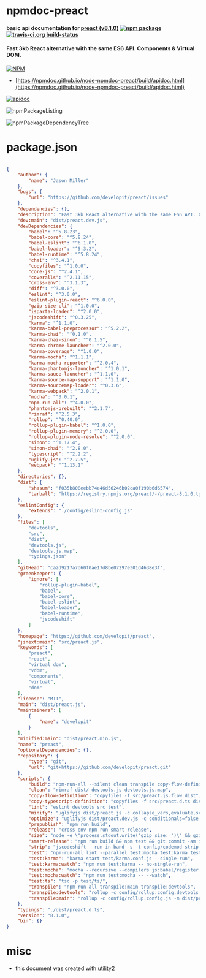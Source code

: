 # npmdoc-preact

#### basic api documentation for  [preact (v8.1.0)](https://github.com/developit/preact)  [![npm package](https://img.shields.io/npm/v/npmdoc-preact.svg?style=flat-square)](https://www.npmjs.org/package/npmdoc-preact) [![travis-ci.org build-status](https://api.travis-ci.org/npmdoc/node-npmdoc-preact.svg)](https://travis-ci.org/npmdoc/node-npmdoc-preact)

#### Fast 3kb React alternative with the same ES6 API. Components & Virtual DOM.

[![NPM](https://nodei.co/npm/preact.png?downloads=true&downloadRank=true&stars=true)](https://www.npmjs.com/package/preact)

- [https://npmdoc.github.io/node-npmdoc-preact/build/apidoc.html](https://npmdoc.github.io/node-npmdoc-preact/build/apidoc.html)

[![apidoc](https://npmdoc.github.io/node-npmdoc-preact/build/screenCapture.buildCi.browser.%252Ftmp%252Fbuild%252Fapidoc.html.png)](https://npmdoc.github.io/node-npmdoc-preact/build/apidoc.html)

![npmPackageListing](https://npmdoc.github.io/node-npmdoc-preact/build/screenCapture.npmPackageListing.svg)

![npmPackageDependencyTree](https://npmdoc.github.io/node-npmdoc-preact/build/screenCapture.npmPackageDependencyTree.svg)



# package.json

```json

{
    "author": {
        "name": "Jason Miller"
    },
    "bugs": {
        "url": "https://github.com/developit/preact/issues"
    },
    "dependencies": {},
    "description": "Fast 3kb React alternative with the same ES6 API. Components & Virtual DOM.",
    "dev:main": "dist/preact.dev.js",
    "devDependencies": {
        "babel": "^5.8.23",
        "babel-core": "^5.8.24",
        "babel-eslint": "^6.1.0",
        "babel-loader": "^5.3.2",
        "babel-runtime": "^5.8.24",
        "chai": "^3.4.1",
        "copyfiles": "^1.0.0",
        "core-js": "^2.4.1",
        "coveralls": "^2.11.15",
        "cross-env": "^3.1.3",
        "diff": "^3.0.0",
        "eslint": "^3.0.0",
        "eslint-plugin-react": "^6.0.0",
        "gzip-size-cli": "^1.0.0",
        "isparta-loader": "^2.0.0",
        "jscodeshift": "^0.3.25",
        "karma": "^1.1.0",
        "karma-babel-preprocessor": "^5.2.2",
        "karma-chai": "^0.1.0",
        "karma-chai-sinon": "^0.1.5",
        "karma-chrome-launcher": "^2.0.0",
        "karma-coverage": "^1.0.0",
        "karma-mocha": "^1.1.1",
        "karma-mocha-reporter": "^2.0.4",
        "karma-phantomjs-launcher": "^1.0.1",
        "karma-sauce-launcher": "^1.1.0",
        "karma-source-map-support": "^1.1.0",
        "karma-sourcemap-loader": "^0.3.6",
        "karma-webpack": "^2.0.1",
        "mocha": "^3.0.1",
        "npm-run-all": "^4.0.0",
        "phantomjs-prebuilt": "^2.1.7",
        "rimraf": "^2.5.3",
        "rollup": "^0.40.0",
        "rollup-plugin-babel": "^1.0.0",
        "rollup-plugin-memory": "^2.0.0",
        "rollup-plugin-node-resolve": "^2.0.0",
        "sinon": "^1.17.4",
        "sinon-chai": "^2.8.0",
        "typescript": "^2.2.2",
        "uglify-js": "^2.7.5",
        "webpack": "^1.13.1"
    },
    "directories": {},
    "dist": {
        "shasum": "f035b808eebb74e46d56246b02ca0f190b6d6574",
        "tarball": "https://registry.npmjs.org/preact/-/preact-8.1.0.tgz"
    },
    "eslintConfig": {
        "extends": "./config/eslint-config.js"
    },
    "files": [
        "devtools",
        "src",
        "dist",
        "devtools.js",
        "devtools.js.map",
        "typings.json"
    ],
    "gitHead": "ca2d9217a7d60f0ae17d8be07297e301d4638e3f",
    "greenkeeper": {
        "ignore": [
            "rollup-plugin-babel",
            "babel",
            "babel-core",
            "babel-eslint",
            "babel-loader",
            "babel-runtime",
            "jscodeshift"
        ]
    },
    "homepage": "https://github.com/developit/preact",
    "jsnext:main": "src/preact.js",
    "keywords": [
        "preact",
        "react",
        "virtual dom",
        "vdom",
        "components",
        "virtual",
        "dom"
    ],
    "license": "MIT",
    "main": "dist/preact.js",
    "maintainers": [
        {
            "name": "developit"
        }
    ],
    "minified:main": "dist/preact.min.js",
    "name": "preact",
    "optionalDependencies": {},
    "repository": {
        "type": "git",
        "url": "git+https://github.com/developit/preact.git"
    },
    "scripts": {
        "build": "npm-run-all --silent clean transpile copy-flow-definition copy-typescript-definition strip optimize minify size",
        "clean": "rimraf dist/ devtools.js devtools.js.map",
        "copy-flow-definition": "copyfiles -f src/preact.js.flow dist",
        "copy-typescript-definition": "copyfiles -f src/preact.d.ts dist",
        "lint": "eslint devtools src test",
        "minify": "uglifyjs dist/preact.js -c collapse_vars,evaluate,screw_ie8,unsafe,loops=false,keep_fargs=false,pure_getters,unused,dead_code -m -o dist/preact.min.js -p relative --in-source-map dist/preact.js.map --source-map dist/preact.min.js.map",
        "optimize": "uglifyjs dist/preact.dev.js -c conditionals=false,sequences=false,loops=false,join_vars=false,collapse_vars=false --pure-funcs=Object.defineProperty --mangle-props --mangle-regex=\"/^(_|normalizedNodeName|nextBase|prev[CPS]|_parentC)/\" --name-cache config/properties.json -b width=120,quote_style=3 -o dist/preact.js -p relative --in-source-map dist/preact.dev.js.map --source-map dist/preact.js.map",
        "prepublish": "npm run build",
        "release": "cross-env npm run smart-release",
        "size": "node -e \"process.stdout.write('gzip size: ')\" && gzip-size dist/preact.min.js",
        "smart-release": "npm run build && npm test && git commit -am $npm_package_version && git tag $npm_package_version && git push && git push --tags && npm publish",
        "strip": "jscodeshift --run-in-band -s -t config/codemod-strip-tdz.js dist/preact.dev.js && jscodeshift --run-in-band -s -t config/codemod-const.js dist/preact.dev.js",
        "test": "npm-run-all lint --parallel test:mocha test:karma test:ts",
        "test:karma": "karma start test/karma.conf.js --single-run",
        "test:karma:watch": "npm run test:karma -- no-single-run",
        "test:mocha": "mocha --recursive --compilers js:babel/register test/shared test/node",
        "test:mocha:watch": "npm run test:mocha -- --watch",
        "test:ts": "tsc -p test/ts/",
        "transpile": "npm-run-all transpile:main transpile:devtools",
        "transpile:devtools": "rollup -c config/rollup.config.devtools.js -o devtools.js -m devtools.js.map",
        "transpile:main": "rollup -c config/rollup.config.js -m dist/preact.dev.js.map -n preact -o dist/preact.dev.js"
    },
    "typings": "./dist/preact.d.ts",
    "version": "8.1.0",
    "bin": {}
}
```



# misc
- this document was created with [utility2](https://github.com/kaizhu256/node-utility2)
